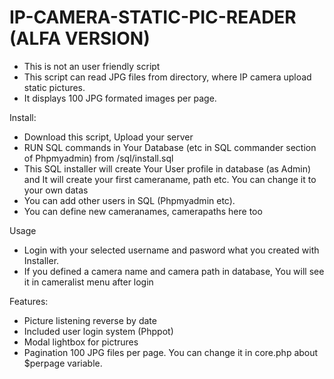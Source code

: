 # IP-CAMERA-STATIC-PIC-READER (ALFA VERSION)
* This is not an user friendly script
* This script can read JPG files from directory, where IP camera upload static pictures.
* It displays 100 JPG formated images per page.

Install:
* Download this script, Upload your server
* RUN SQL commands in Your Database (etc in SQL commander section of  Phpmyadmin) from /sql/install.sql
* This SQL installer will create Your User profile in database (as Admin) and It will create your first cameraname, path etc. You can change it to your own datas
* You can add other users in SQL (Phpmyadmin etc).
* You can define new cameranames, camerapaths here too

Usage
* Login with your selected username and pasword what you created with Installer.
* If you defined a camera name and camera path in database, You will see it in cameralist menu after login

Features:
* Picture listening reverse by date
* Included user login system (Phppot)
* Modal lightbox for pictrures
* Pagination 100 JPG files per page. You can change it in core.php about $perpage variable.
